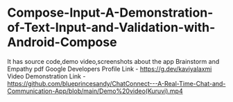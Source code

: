 # Compose-Input-A-Demonstration-of-Text-Input-and-Validation-with-Android-Compose
It has source code,demo video,screenshots about the app
Brainstorm and Empathy pdf
Google Developers Profile Link - https://g.dev/kaviyalaxmi 
Video Demonstration Link - https://github.com/blueprincesandy/ChatConnect---A-Real-Time-Chat-and-Communication-App/blob/main/Demo%20video(Kuruvi).mp4
